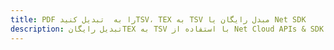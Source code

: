 ---title: PDF را به  تبدیل کنیدTSV، TEX به TSV مبدل رایگان یا Net SDKdescription: تبدیل رایگانTEX به TSV با استفاده از Net Cloud APIs & SDK همچنین اسناد PDF را در Cloud ایجاد، ویرایش و رندر کنید.---